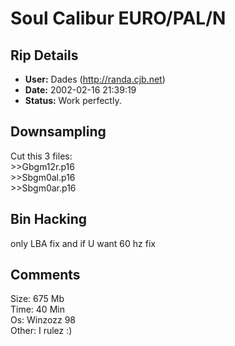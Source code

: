 # Soul Calibur EURO/PAL/N

## Rip Details

- **User:** Dades    (http://randa.cjb.net)
- **Date:** 2002-02-16 21:39:19
- **Status:** Work perfectly.

## Downsampling

Cut this 3 files:<br />>>Gbgm12r.p16<br />>>Sbgm0al.p16<br />>>Sbgm0ar.p16

## Bin Hacking

only LBA fix and if U want 60 hz fix

## Comments

Size: 675 Mb<br />Time: 40 Min<br />Os: Winzozz 98<br />Other: I rulez :)

